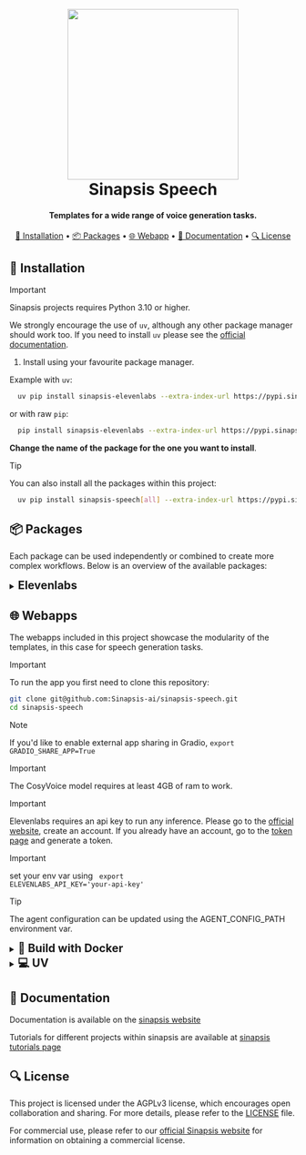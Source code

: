 <h1 align="center">
<br>
<a href="https://sinapsis.tech/">
  <img
    src="https://github.com/Sinapsis-AI/brand-resources/blob/main/sinapsis_logo/4x/logo.png?raw=true"
    alt="" width="300">
</a><br>
Sinapsis Speech
<br>
</h1>

<h4 align="center"> Templates for a wide range of voice generation tasks.</h4>

<p align="center">
<a href="#installation">🐍 Installation</a> •
<a href="#packages">📦 Packages</a> •
<a href="#webapp">🌐 Webapp</a> •
<a href="#documentation">📙 Documentation</a> •
<a href="#packages">🔍 License</a>
</p>


<h2 id="installation">🐍 Installation</h2>


> [!IMPORTANT]
> Sinapsis projects requires Python 3.10 or higher.
>

We strongly encourage the use of <code>uv</code>, although any other package manager should work too.
If you need to install <code>uv</code> please see the [official documentation](https://docs.astral.sh/uv/getting-started/installation/#installation-methods).


1. Install using your favourite package manager.

Example with <code>uv</code>:
```bash
  uv pip install sinapsis-elevenlabs --extra-index-url https://pypi.sinapsis.tech
```
 or with raw <code>pip</code>:
```bash
  pip install sinapsis-elevenlabs --extra-index-url https://pypi.sinapsis.tech
```
**Change the name of the package for the one you want to install**.

> [!TIP]
> You can also install all the packages within this project:
>
```bash
  uv pip install sinapsis-speech[all] --extra-index-url https://pypi.sinapsis.tech
```


<h2 id="packages">📦 Packages</h2>

Each package can be used independently or combined to create more complex workflows. Below is an overview of the available packages:

<details>
<summary id="elevenlabs"><strong><span style="font-size: 1.4em;"> Elevenlabs </span></strong></summary>

This package provides a suite of templates and utilities for seamlessly integrating, configuring, and running **text-to-speech (TTS)** and **voice generation** functionalities powered by [ElevenLabs](https://elevenlabs.io/):

- **Text-to-speech**: Template for converting text into speech using ElevenLabs' voice models.

- **Voice generation**: Template for generating custom synthetic voices based on user-provided descriptions.

</details>
<h2 id="webapps">🌐 Webapps</h2>
The webapps included in this project showcase the modularity of the templates, in this case
for speech generation tasks.

> [!IMPORTANT]
> To run the app you first need to clone this repository:

```bash
git clone git@github.com:Sinapsis-ai/sinapsis-speech.git
cd sinapsis-speech
```

> [!NOTE]
> If you'd like to enable external app sharing in Gradio, `export GRADIO_SHARE_APP=True`

> [!IMPORTANT]
> The CosyVoice model requires at least 4GB of ram to work.

> [!IMPORTANT]
> Elevenlabs requires an api key to run any inference. Please go to the [official website](https://elevenlabs.io), create an account.
If you already have an account, go to the [token page](https://elevenlabs.io/app/settings/api-keys) and generate a token.

> [!IMPORTANT]
> set your env var using <code> export ELEVENLABS_API_KEY='your-api-key'</code>


> [!TIP]
> The agent configuration can be updated using the AGENT_CONFIG_PATH environment var.


<details>
<summary id="docker"><strong><span style="font-size: 1.4em;">🐳 Build with Docker</span></strong></summary>

**IMPORTANT** This docker image depends on the sinapsis-nvidia:base image. Please refer to the official [sinapsis](https://github.com/Sinapsis-ai/sinapsis?tab=readme-ov-file#docker) instructions to Build with Docker.

1. **Build the Docker image**:
```bash
docker compose -f docker/compose.yaml build
```


2. **Launch the service**:
```bash
docker compose -f docker/compose_apps.yaml up -d sinapsis-elevenlabs
```


2. **Check the logs**
```bash
docker logs -f sinapsis-elevenlabs
```
3. **The logs will display the URL to access the webapp, e.g.,:**:
```bash
Running on local URL:  http://127.0.0.1:7860
```
4. To stop the app:
```bash
docker compose -f docker/compose_apps.yaml down sinapsis-elevenlabs
```
</details>

<details>
<summary id="virtual-environment"><strong><span style="font-size: 1.4em;">💻 UV</span></strong></summary>


1. **Sync the virtual environment**:

```bash
uv sync --frozen
```
2. Install the wheel:

```bash
uv pip install sinapsis-speech[all] --extra-index-url https://pypi.sinapsis.tech
```


3. **Activate the virtual environment**:

```bash
source .venv/bin/activate
```
4. **Declare PYTHONPATH**
```bash
export PYTHONPATH=$PWD/webapps 
```
**NOTE** if not located in <code>sinapsis-speech</code> folder, change $PWD for the actual path to <code>sinapsis-speech</code>

5. **Launch the demo**:

```bash
python webapps/elevenlabs/elevenlabs_tts_app.py
```
6. Open the displayed URL, e.g.:
```bash
Running on local URL:  http://127.0.0.1:7860
```
**NOTE**: The URL can be different, please make sure you check the logs.

</details>



<h2 id="documentation">📙 Documentation</h2>

Documentation is available on the [sinapsis website](https://docs.sinapsis.tech/docs)

Tutorials for different projects within sinapsis are available at [sinapsis tutorials page](https://docs.sinapsis.tech/tutorials)

<h2 id="license">🔍 License</h2>

This project is licensed under the AGPLv3 license, which encourages open collaboration and sharing. For more details, please refer to the [LICENSE](LICENSE) file.

For commercial use, please refer to our [official Sinapsis website](https://sinapsis.tech) for information on obtaining a commercial license.



